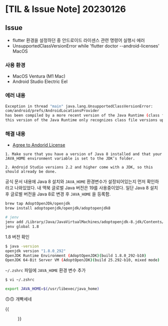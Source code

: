 # [TIL & Issue Note] 20230126


## Issue
- flutter 환경을 설정하던 중 안드로이드 라이센스 관련 명령어 실행시 에러
- UnsupportedClassVersionError while 'flutter doctor --android-licenses' MacOS

### 사용 환경
- MacOS Ventura (M1 Mac)
- Android Studio Electric Eel

### 에러 내용
```bash
Exception in thread "main" java.lang.UnsupportedClassVersionError: 
com/android/prefs/AndroidLocationsProvider 
has been compiled by a more recent version of the Java Runtime (class file version 55.0),
this version of the Java Runtime only recognizes class file versions up to 52.0
```

### 해결 내용
- [Agree to Andorid License](https://docs.flutter.dev/get-started/install/macos#agree-to-android-licenses)
```
1. Make sure that you have a version of Java 8 installed and that your JAVA_HOME environment variable is set to the JDK’s folder.

2. Android Studio versions 2.2 and higher come with a JDK, so this should already be done.
```
공식 문서 내용에 Java 8 설치와 `JAVA_HOME` 환경변수가 설정되어있는지 먼저 확인하라고 나와있었다. 내 맥북 글로벌 Java 버전은 19를 사용중이었다. 일단 Java 8 설치 후 글로벌 버전을 Java 8로 변경 후  `JAVA_HOME` 을 등록함.

```bash
brew tap AdoptOpenJDk/openjdk
brew install adoptopenjdk/openjdk/adoptopenjdk8

# jenv 
jenv add /Library/Java/JavaVirtualMachines/adoptopenjdk-8.jdk/Contents/Home
jenv global 1.8
```
1.8 버전 확인
```bash
$ java -version
openjdk version "1.8.0_292"
OpenJDK Runtime Environment (AdoptOpenJDK)(build 1.8.0_292-b10)
OpenJDK 64-Bit Server VM (AdoptOpenJDK)(build 25.292-b10, mixed mode)
```
`~/.zshrc` 파일에 `JAVA_HOME` 환경 변수 추가
```bash
$ vi ~/.zshrc

export JAVA_HOME=$(/usr/libexec/java_home)
```

🙃🙃 개빡세네 

{{<figure src="/posts/images/TIL/20230126235111.png">}}
